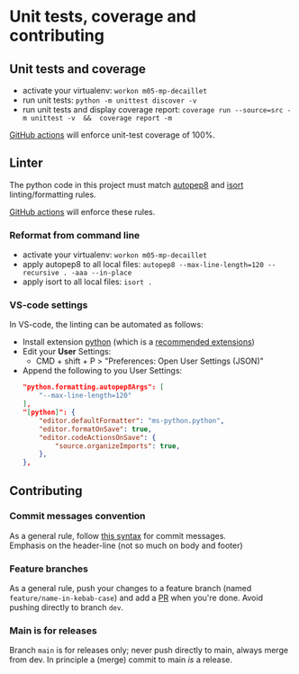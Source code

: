 # Unit tests, coverage and contributing

<!-- -------------------------------------------------- -->

## Unit tests and coverage
* activate your virtualenv: `workon m05-mp-decaillet`
* run unit tests: `python -m unittest discover -v`
* run unit tests and display coverage report: `coverage run --source=src -m unittest -v  &&  coverage report -m`

[GitHub actions](../.github/workflows/main.yml) will enforce unit-test coverage of 100%.

<!-- -------------------------------------------------- -->

## Linter

The python code in this project must match [autopep8](https://pypi.org/project/autopep8/) and [isort](https://pypi.org/project/isort/) linting/formatting rules.

[GitHub actions](../.github/workflows/main.yml) will enforce these rules.

### Reformat from command line
* activate your virtualenv: `workon m05-mp-decaillet`
* apply autopep8 to all local files: `autopep8 --max-line-length=120 --recursive . -aaa --in-place`
* apply isort to all local files: `isort .`

### VS-code settings
In VS-code, the linting  can be automated as follows:
- Install extension [python](https://marketplace.visualstudio.com/items?itemName=ms-python.python) (which is a [recommended extensions](../vscode/extensions.json))
- Edit your **User** Settings:
  - CMD + shift + P > "Preferences: Open User Settings (JSON)"
- Append the following to you User Settings:
  ```json
  "python.formatting.autopep8Args": [
      "--max-line-length=120"
  ],
  "[python]": {
      "editor.defaultFormatter": "ms-python.python",
      "editor.formatOnSave": true,
      "editor.codeActionsOnSave": {
          "source.organizeImports": true,
      },
  },
  ```

<!-- -------------------------------------------------- -->

## Contributing

### Commit messages convention

As a general rule, follow [this syntax](https://gist.github.com/brianclements/841ea7bffdb01346392c) for commit messages.  
Emphasis on the header-line (not so much on body and footer)


### Feature branches

As a general rule, push your changes to a feature branch (named `feature/name-in-kebab-case`) and add a [PR](../pulls) when you're done. Avoid pushing directly to branch `dev`.


### Main is for releases

Branch `main` is for releases only; never push directly to main, always merge from dev. In principle a (merge) commit to main _is_ a release.


<!-- -------------------------------------------------- -->